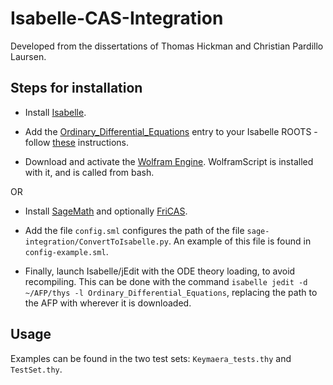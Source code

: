 # Isabelle-CAS-Integration

Developed from the dissertations of Thomas Hickman and Christian Pardillo Laursen. 

## Steps for installation
 - Install [Isabelle](https://isabelle.in.tum.de).

 - Add the [Ordinary_Differential_Equations](https://www.isa-afp.org/entries/Ordinary_Differential_Equations.html) entry to your Isabelle ROOTS - follow [these](https://www.isa-afp.org/using.html) instructions.

 - Download and activate the [Wolfram Engine](https://www.wolfram.com/engine/). WolframScript is installed with it, and is called from bash.

 OR

 - Install [SageMath](https://www.sagemath.org/download.html) and optionally [FriCAS](http://fricas.sourceforge.net/).

 - Add the file `config.sml` configures the path of the file `sage-integration/ConvertToIsabelle.py`. An example of this file is found in `config-example.sml`.

 - Finally, launch Isabelle/jEdit with the ODE theory loading, to avoid
recompiling. This can be done with the command
``isabelle jedit -d ~/AFP/thys -l Ordinary_Differential_Equations``,
replacing the path to the AFP with wherever it is downloaded.

## Usage

Examples can be found in the two test sets: `Keymaera_tests.thy` and `TestSet.thy`.
